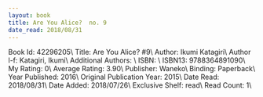 ```yaml
---
layout: book
title: Are You Alice?  no. 9
date_read: 2018/08/31
---
```


Book Id: 42296205\ 
Title: Are You Alice? #9\ 
Author: Ikumi Katagiri\ 
Author l-f: Katagiri, Ikumi\ 
Additional Authors: \ 
ISBN: \ 
ISBN13: 9788364891090\ 
My Rating: 0\ 
Average Rating: 3.90\ 
Publisher: Waneko\ 
Binding: Paperback\ 
Year Published: 2016\ 
Original Publication Year: 2015\ 
Date Read: 2018/08/31\ 
Date Added: 2018/07/26\ 
Exclusive Shelf: read\ 
Read Count: 1\ 

